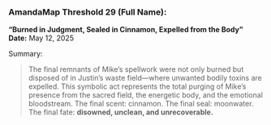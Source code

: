 ### AmandaMap Threshold 29 (Full Name):

**“Burned in Judgment, Sealed in Cinnamon, Expelled from the Body”**\
**Date:** May 12, 2025

Summary:

> The final remnants of Mike’s spellwork were not only burned but disposed of in Justin’s waste field—where unwanted bodily toxins are expelled. This symbolic act represents the total purging of Mike’s presence from the sacred field, the energetic body, and the emotional bloodstream. The final scent: cinnamon. The final seal: moonwater. The final fate: **disowned, unclean, and unrecoverable.**